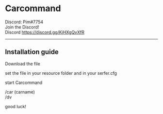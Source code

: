 # Carcommand

Discord: Pim#7754       
Join the Discord!                                                                    
Discord https://discord.gg/KjHXgQvXfR

--------------------------------------------------------
## Installation guide

Download the file

set the file in your resource folder
and in your serfer.cfg

start Carcommand


/car (carname)                                                      
/dv

good luck!

